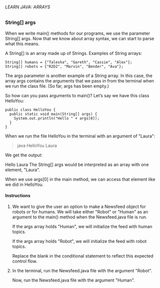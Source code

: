###### LEARN JAVA: ARRAYS

### String[] args

When we write main() methods for our programs, we use the parameter String[] args. Now that we know about array syntax, we can start to parse what this means.

A String[] is an array made up of Strings. Examples of String arrays:
```
String[] humans = {"Talesha", "Gareth", "Cassie", "Alex"};
String[] robots = {"R2D2", "Marvin", "Bender", "Ava"};
```
The args parameter is another example of a String array. In this case, the array args contains the arguments that we pass in from the terminal when we run the class file. (So far, args has been empty.)

So how can you pass arguments to main()? Let’s say we have this class HelloYou:
```
public class HelloYou {
  public static void main(String[] args) {
    System.out.println("Hello " + args[0]);  
  }
}
```
When we run the file HelloYou in the terminal with an argument of "Laura":

>java HelloYou Laura

We get the output:

Hello Laura
The String[] args would be interpreted as an array with one element, "Laura".

When we use args[0] in the main method, we can access that element like we did in HelloYou.

#### Instructions

1. We want to give the user an option to make a Newsfeed object for robots or for humans. We will take either "Robot" or "Human" as an argument to the main() method when the Newsfeed.java file is run.

    If the args array holds "Human", we will initialize the feed with human topics.

    If the args array holds "Robot", we will initialize the feed with robot topics.
    
    Replace the blank in the conditional statement to reflect this expected control flow.

2. In the terminal, run the Newsfeed.java file with the argument "Robot".

    Now, run the Newsfeed.java file with the argument "Human".
